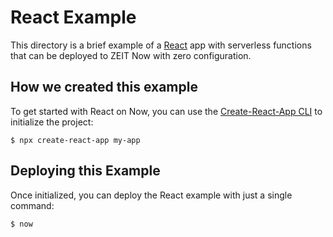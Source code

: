 # React Example

This directory is a brief example of a [React](https://reactjs.org/) app with serverless functions that can be deployed to ZEIT Now with zero configuration.

## How we created this example 

To get started with React on Now, you can use the [Create-React-App CLI](https://reactjs.org/docs/create-a-new-react-app.html#create-react-app) to initialize the project:

```shell
$ npx create-react-app my-app
```

## Deploying this Example

Once initialized, you can deploy the React example with just a single command:

```shell
$ now
```
